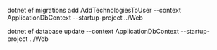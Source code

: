 ﻿dotnet ef migrations add AddTechnologiesToUser --context ApplicationDbContext --startup-project ../Web

dotnet ef database update --context ApplicationDbContext --startup-project ../Web
